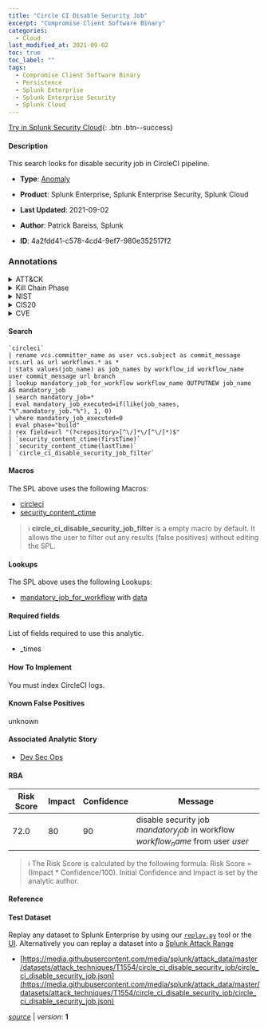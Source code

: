 ```yaml
---
title: "Circle CI Disable Security Job"
excerpt: "Compromise Client Software Binary"
categories:
  - Cloud
last_modified_at: 2021-09-02
toc: true
toc_label: ""
tags:
  - Compromise Client Software Binary
  - Persistence
  - Splunk Enterprise
  - Splunk Enterprise Security
  - Splunk Cloud
---
```




[Try in Splunk Security Cloud](https://www.splunk.com/en_us/cyber-security.html){: .btn .btn--success}

#### Description

This search looks for disable security job in CircleCI pipeline.

- **Type**: [Anomaly](https://github.com/splunk/security_content/wiki/Detection-Analytic-Types)
- **Product**: Splunk Enterprise, Splunk Enterprise Security, Splunk Cloud

- **Last Updated**: 2021-09-02
- **Author**: Patrick Bareiss, Splunk
- **ID**: 4a2fdd41-c578-4cd4-9ef7-980e352517f2

### Annotations
<details>
  <summary>ATT&CK</summary>

<div markdown="1">

#### [ATT&CK](https://attack.mitre.org/)

| ID          | Technique   | Tactic         |
| ----------- | ----------- |--------------- |
| [T1554](https://attack.mitre.org/techniques/T1554/) | Compromise Client Software Binary | Persistence |

</div>
</details>


<details>
  <summary>Kill Chain Phase</summary>

<div markdown="1">

* Actions on Objectives


</div>
</details>


<details>
  <summary>NIST</summary>

<div markdown="1">

* PR.DS
* PR.AC
* DE.CM



</div>
</details>

<details>
  <summary>CIS20</summary>

<div markdown="1">

* CIS 13



</div>
</details>

<details>
  <summary>CVE</summary>

<div markdown="1">


</div>
</details>


#### Search

```
`circleci` 
| rename vcs.committer_name as user vcs.subject as commit_message vcs.url as url workflows.* as *  
| stats values(job_name) as job_names by workflow_id workflow_name user commit_message url branch 
| lookup mandatory_job_for_workflow workflow_name OUTPUTNEW job_name AS mandatory_job 
| search mandatory_job=* 
| eval mandatory_job_executed=if(like(job_names, "%".mandatory_job."%"), 1, 0) 
| where mandatory_job_executed=0 
| eval phase="build" 
| rex field=url "(?<repository>[^\/]*\/[^\/]*)$" 
| `security_content_ctime(firstTime)` 
| `security_content_ctime(lastTime)` 
| `circle_ci_disable_security_job_filter`
```

#### Macros
The SPL above uses the following Macros:
* [circleci](https://github.com/splunk/security_content/blob/develop/macros/circleci.yml)
* [security_content_ctime](https://github.com/splunk/security_content/blob/develop/macros/security_content_ctime.yml)

> :information_source:
> **circle_ci_disable_security_job_filter** is a empty macro by default. It allows the user to filter out any results (false positives) without editing the SPL.

#### Lookups
The SPL above uses the following Lookups:

* [mandatory_job_for_workflow](https://github.com/splunk/security_content/blob/develop/lookups/mandatory_job_for_workflow.yml) with [data](https://github.com/splunk/security_content/tree/develop/lookups/mandatory_job_for_workflow.csv)



#### Required fields
List of fields required to use this analytic.
* _times



#### How To Implement
You must index CircleCI logs.
#### Known False Positives
unknown

#### Associated Analytic Story
* [Dev Sec Ops](/stories/dev_sec_ops)




#### RBA

| Risk Score  | Impact      | Confidence   | Message      |
| ----------- | ----------- |--------------|--------------|
| 72.0 | 80 | 90 | disable security job $mandatory_job$ in workflow $workflow_name$ from user $user$ |


> :information_source:
> The Risk Score is calculated by the following formula: Risk Score = (Impact * Confidence/100). Initial Confidence and Impact is set by the analytic author.


#### Reference


#### Test Dataset
Replay any dataset to Splunk Enterprise by using our [`replay.py`](https://github.com/splunk/attack_data#using-replaypy) tool or the [UI](https://github.com/splunk/attack_data#using-ui).
Alternatively you can replay a dataset into a [Splunk Attack Range](https://github.com/splunk/attack_range#replay-dumps-into-attack-range-splunk-server)

* [https://media.githubusercontent.com/media/splunk/attack_data/master/datasets/attack_techniques/T1554/circle_ci_disable_security_job/circle_ci_disable_security_job.json](https://media.githubusercontent.com/media/splunk/attack_data/master/datasets/attack_techniques/T1554/circle_ci_disable_security_job/circle_ci_disable_security_job.json)



[*source*](https://github.com/splunk/security_content/tree/develop/detections/cloud/circle_ci_disable_security_job.yml) \| *version*: **1**